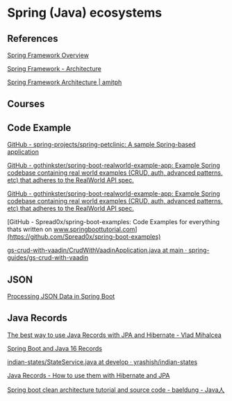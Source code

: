 # Spring (Java) ecosystems

[](https://www.baeldung.com/start-here)

## References

[Spring Framework Overview](https://docs.spring.io/spring-framework/docs/5.3.x/reference/html/overview.html#overview)

[Spring Framework - Architecture](https://www.tutorialspoint.com/spring/spring_architecture.htm)

[Spring Framework Architecture | amitph](https://www.amitph.com/spring-framework-architecture/)

[](https://www.baeldung.com/spring-boot-clean-architecture)

## Courses

[](https://www.baeldung.com/learn-spring-data-jpa-course)

[](https://www.baeldung.com/learn-spring-course)

[](https://www.baeldung.com/rest-with-spring-course)

## Code Example

[GitHub - spring-projects/spring-petclinic: A sample Spring-based application](https://github.com/spring-projects/spring-petclinic)

[GitHub - gothinkster/spring-boot-realworld-example-app: Example Spring codebase containing real world examples (CRUD, auth, advanced patterns, etc) that adheres to the RealWorld API spec.](https://github.com/gothinkster/spring-boot-realworld-example-app)

[GitHub - gothinkster/spring-boot-realworld-example-app: Example Spring codebase containing real world examples (CRUD, auth, advanced patterns, etc) that adheres to the RealWorld API spec.](https://github.com/gothinkster/spring-boot-realworld-example-app)

[GitHub - Spread0x/spring-boot-examples: Code Examples for everything thats written on www.springboottutorial.com](https://github.com/Spread0x/spring-boot-examples)

[gs-crud-with-vaadin/CrudWithVaadinApplication.java at main · spring-guides/gs-crud-with-vaadin](https://github.com/spring-guides/gs-crud-with-vaadin/blob/main/complete/src/main/java/com/example/crudwithvaadin/CrudWithVaadinApplication.java)

## JSON

[Processing JSON Data in Spring Boot](https://attacomsian.com/blog/processing-json-spring-boot)

## Java Records

[The best way to use Java Records with JPA and Hibernate - Vlad Mihalcea](https://vladmihalcea.com/java-records-jpa-hibernate/)

[Spring Boot and Java 16 Records](https://ashishtechmill.com/spring-boot-and-java-16-records)

[indian-states/StateService.java at develop · yrashish/indian-states](https://github.com/yrashish/indian-states/blob/develop/src/main/java/com/example/indianstates/StateService.java)

[Java Records - How to use them with Hibernate and JPA](https://thorben-janssen.com/java-records-hibernate-jpa/)

[Spring boot clean architecture tutorial and source code - baeldung - Java人](https://javamana.com/2021/01/20210126205624496e.html)
